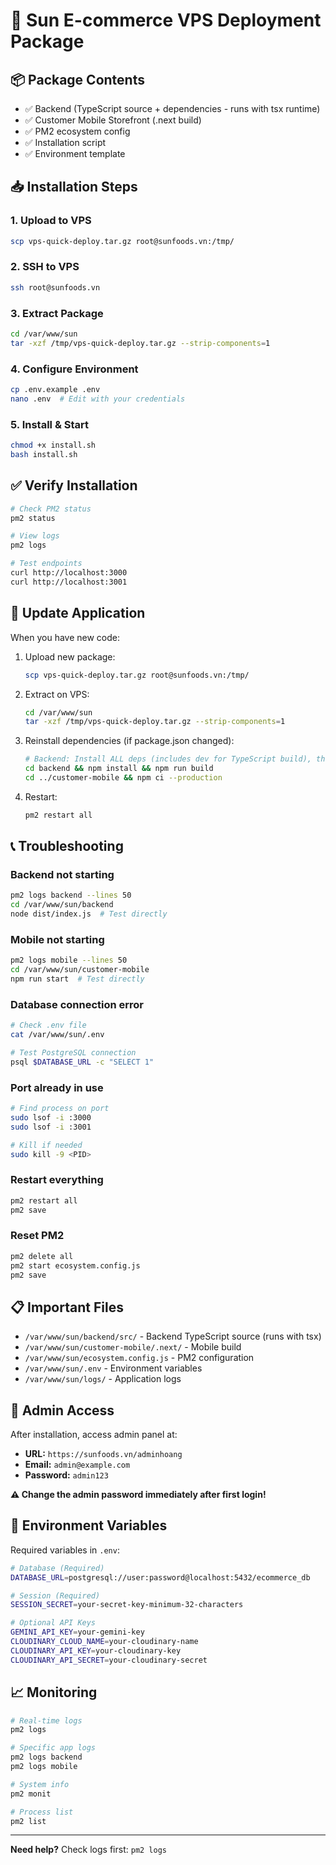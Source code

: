 # 🚀 Sun E-commerce VPS Deployment Package

## 📦 Package Contents

- ✅ Backend (TypeScript source + dependencies - runs with tsx runtime)
- ✅ Customer Mobile Storefront (.next build)
- ✅ PM2 ecosystem config
- ✅ Installation script
- ✅ Environment template

## 📥 Installation Steps

### 1. Upload to VPS
```bash
scp vps-quick-deploy.tar.gz root@sunfoods.vn:/tmp/
```

### 2. SSH to VPS
```bash
ssh root@sunfoods.vn
```

### 3. Extract Package
```bash
cd /var/www/sun
tar -xzf /tmp/vps-quick-deploy.tar.gz --strip-components=1
```

### 4. Configure Environment
```bash
cp .env.example .env
nano .env  # Edit with your credentials
```

### 5. Install & Start
```bash
chmod +x install.sh
bash install.sh
```

## ✅ Verify Installation

```bash
# Check PM2 status
pm2 status

# View logs
pm2 logs

# Test endpoints
curl http://localhost:3000
curl http://localhost:3001
```

## 🔄 Update Application

When you have new code:

1. Upload new package:
   ```bash
   scp vps-quick-deploy.tar.gz root@sunfoods.vn:/tmp/
   ```

2. Extract on VPS:
   ```bash
   cd /var/www/sun
   tar -xzf /tmp/vps-quick-deploy.tar.gz --strip-components=1
   ```

3. Reinstall dependencies (if package.json changed):
   ```bash
   # Backend: Install ALL deps (includes dev for TypeScript build), then build
   cd backend && npm install && npm run build
   cd ../customer-mobile && npm ci --production
   ```

4. Restart:
   ```bash
   pm2 restart all
   ```

## 📞 Troubleshooting

### Backend not starting
```bash
pm2 logs backend --lines 50
cd /var/www/sun/backend
node dist/index.js  # Test directly
```

### Mobile not starting
```bash
pm2 logs mobile --lines 50
cd /var/www/sun/customer-mobile
npm run start  # Test directly
```

### Database connection error
```bash
# Check .env file
cat /var/www/sun/.env

# Test PostgreSQL connection
psql $DATABASE_URL -c "SELECT 1"
```

### Port already in use
```bash
# Find process on port
sudo lsof -i :3000
sudo lsof -i :3001

# Kill if needed
sudo kill -9 <PID>
```

### Restart everything
```bash
pm2 restart all
pm2 save
```

### Reset PM2
```bash
pm2 delete all
pm2 start ecosystem.config.js
pm2 save
```

## 📋 Important Files

- `/var/www/sun/backend/src/` - Backend TypeScript source (runs with tsx)
- `/var/www/sun/customer-mobile/.next/` - Mobile build
- `/var/www/sun/ecosystem.config.js` - PM2 configuration
- `/var/www/sun/.env` - Environment variables
- `/var/www/sun/logs/` - Application logs

## 🎯 Admin Access

After installation, access admin panel at:
- **URL:** `https://sunfoods.vn/adminhoang`
- **Email:** `admin@example.com`
- **Password:** `admin123`

**⚠️ Change the admin password immediately after first login!**

## 🔐 Environment Variables

Required variables in `.env`:

```bash
# Database (Required)
DATABASE_URL=postgresql://user:password@localhost:5432/ecommerce_db

# Session (Required)
SESSION_SECRET=your-secret-key-minimum-32-characters

# Optional API Keys
GEMINI_API_KEY=your-gemini-key
CLOUDINARY_CLOUD_NAME=your-cloudinary-name
CLOUDINARY_API_KEY=your-cloudinary-key
CLOUDINARY_API_SECRET=your-cloudinary-secret
```

## 📈 Monitoring

```bash
# Real-time logs
pm2 logs

# Specific app logs
pm2 logs backend
pm2 logs mobile

# System info
pm2 monit

# Process list
pm2 list
```

---

**Need help?** Check logs first: `pm2 logs`
